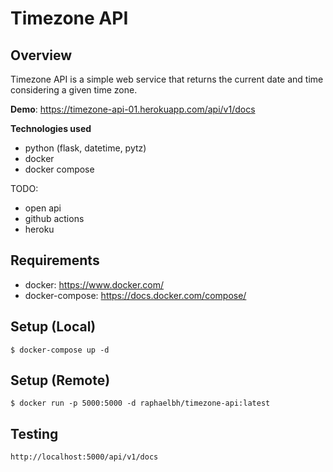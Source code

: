 # Timezone API

## Overview

Timezone API is a simple web service that returns the current date and time considering a given time zone.

**Demo**: https://timezone-api-01.herokuapp.com/api/v1/docs

**Technologies used**
- python (flask, datetime, pytz)
- docker
- docker compose

TODO:
- open api
- github actions
- heroku

## Requirements
- docker: https://www.docker.com/
- docker-compose: https://docs.docker.com/compose/

## Setup (Local)

`$ docker-compose up -d`

## Setup (Remote)

`$ docker run -p 5000:5000 -d raphaelbh/timezone-api:latest`

## Testing

`http://localhost:5000/api/v1/docs`